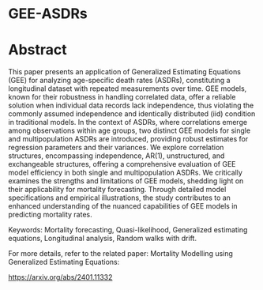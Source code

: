 # GEE-ASDRs

# Abstract
This paper presents an application of Generalized Estimating Equations (GEE) for analyzing age-specific death rates (ASDRs), constituting a longitudinal dataset with repeated measurements over time. GEE models, known for their robustness in handling correlated data, offer a reliable solution when individual data records lack independence, thus violating the commonly assumed independence and identically distributed (iid) condition in traditional models. In the context of ASDRs, where correlations emerge among observations within age groups, two distinct GEE models for single and multipopulation ASDRs are introduced, providing robust estimates for regression parameters and their variances. We explore correlation structures, encompassing independence, AR(1), unstructured, and exchangeable structures, offering a comprehensive evaluation of GEE model efficiency in both single and multipopulation ASDRs. We critically examines the strengths and limitations of GEE models, shedding light on their applicability for mortality forecasting. Through detailed model specifications and empirical illustrations, the study contributes to an enhanced understanding of the nuanced capabilities of GEE models in predicting mortality rates.

Keywords: Mortality forecasting, Quasi-likelihood, Generalized estimating equations, Longitudinal analysis, Random walks with drift.

For more details, refer to the related paper: Mortality Modelling using Generalized Estimating Equations:

https://arxiv.org/abs/2401.11332
